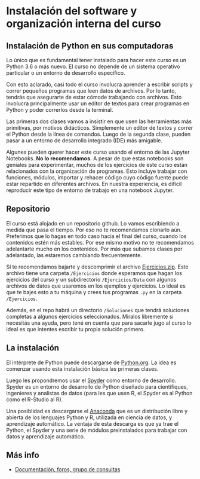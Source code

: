 # Instalación del software y organización interna del curso

## Instalación de Python en sus computadoras

Lo único que es fundamental tener instalado para hacer este curso es un  Python 3.6 o más nuevo. El curso no depende de un sistema operativo particular o un entorno de desarrollo específico.

Con esto aclarado, casi todo el curso involucra aprender a escribir scripts y correr pequeños programas que leen datos de archivos. Por lo tanto, tendrás que asegurarte de estar cómode trabajando con archivos. Esto involucra principalmente usar un editor de textos para crear programas en Python y poder correrlos desde la terminal.

Las primeras dos clases vamos a insistir en que usen las herramientas más primitivas, por motivos didácticos. Simplemente un editor de textos y correr el Python desde la línea de comandos. Luego de la segunda clase, pueden pasar a un entorno de desarrollo integrado (IDE) más amigable.

Algunes pueden querer hacer este curso usando el entorno de las Jupyter Notebooks. **No lo recomendamos.** A pesar de que estas notebooks son geniales para experimentar, muchos de los ejercicios de este curso están relacionados con la organización de programas. Esto incluye trabajar con funciones, módulos, importar y rehacer código cuyo código fuente puede estar repartido en diferentes archivos. En nuestra experiencia, es difícil reproducir este tipo de entorno de trabajo en una notebook Jupyter.

## Repositorio 

El curso está alojado en un repositorio github. Lo vamos escribiendo a medida que pasa el tiempo. Por eso no te recomendamos clonarlo aún. Preferimos que lo hagas en todo caso hacia el final del curso, cuando los contenidos estén más estables. Por ese mismo motivo no te recomendamos adelantarte mucho en los contenidos. Por más que subamos clases por adelantado, las estaremos cambiando frecuentemente. 

Sí te recomendamos bajarte y descomprimir el archivo [Ejercicios.zip](./Ejercicios.zip). Este archivo tiene una carpeta `/Ejercicios` donde esperamos que hagan los ejercicios del curso y un subdirectorio `/Ejercicios/Data` con algunos archivos de datos que usaremos en los ejemplos y ejercicios. Lo ideal es que te bajes esto a tu máquina y crees tus programas `.py` en la carpeta `/Ejercicios`.

Además, en el repo habrá un directorio `/Soluciones` que tendrá soluciones completas a algunos ejercicios seleccionados. Miralos libremente si necesitás una ayuda, pero tené en cuenta que para sacarle jugo al curso lo ideal es que intentes escribir tu propia solución primero.

## La instalación 

El intérprete de Python puede descargarse de [Python.org](https://www.python.org/). La idea es comenzar usando esta instalación básica las primeras clases. 

Luego les propondremos usar el [Spyder](https://www.spyder-ide.org/) como entorno de desarrollo.  Spyder es un entorno de desarrollo de Python diseñado para científiques, ingenieres y analistas de datos (para les que usen R, el Spyder es al Python como el R-Studio al R).

Una posiblidad es descargarse el [Anaconda](https://www.anaconda.com/products/individual) que es un distribución libre y abierta​ de los lenguajes Python y R, utilizada en ciencia de datos, y aprendizaje automático. La ventaja de esta descarga es que ya trae el Python, el Spyder y una serie de módulos preinstalados para trabajar con datos y aprendizaje automático.

## Más info

* [Documentación, foros, grupo de consultas](./Slack.md)
